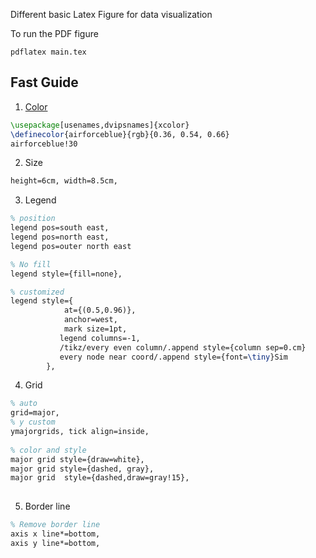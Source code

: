 Different basic Latex Figure for data visualization 

To run the PDF figure 

```
pdflatex main.tex
```

## Fast Guide

1. [Color](http://latexcolor.com)

```tex
\usepackage[usenames,dvipsnames]{xcolor}
\definecolor{airforceblue}{rgb}{0.36, 0.54, 0.66}
airforceblue!30
```
2. Size

```tex
height=6cm, width=8.5cm,

``` 


3. Legend 

```tex
% position 
legend pos=south east,
legend pos=north east,
legend pos=outer north east

% No fill 
legend style={fill=none},

% customized 
legend style={
            at={(0.5,0.96)},
            anchor=west,
            mark size=1pt,
           legend columns=-1,
           /tikz/every even column/.append style={column sep=0.cm}
           every node near coord/.append style={font=\tiny}Sim
        },
```
4. Grid
```tex
% auto 
grid=major,
% y custom 
ymajorgrids, tick align=inside,
        
% color and style 
major grid style={draw=white}, 
major grid style={dashed, gray},
major grid  style={dashed,draw=gray!15},       
        
```        
        
5. Border line 

```tex
% Remove border line 
axis x line*=bottom,
axis y line*=bottom,
```



